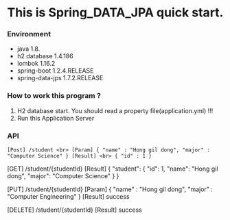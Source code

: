 # This is Spring_DATA_JPA quick start.

### Environment
- java             1.8.
- h2 database      1.4.186
- lombok           1.16.2
- spring-boot      1.2.4.RELEASE
- spring-data-jps  1.7.2.RELEASE


### How to work this program ?

  1. H2 database start. You should read a property file(application.yml) !!!
  2. Run this Application Server


### API
`
    [Post] /student <br>
    [Param]
        {
          "name" : "Hong gil dong",
          "major" : "Computer Science"
        }
    [Result] <br>
        { "id" : 1 }
`

  [GET] /student/{studentId}
  [Result]
      {
          "student": {
              "id": 1,
              "name": "Hong gil dong",
              "major": "Computer Science"
          }
      }

  [PUT] /student/{studentId}
  [Param]
      {
        "name" : "Hong gil dong",
        "major" : "Computer Engineering"
      }
  [Result]
      success

  [DELETE] /student/{studentId}
  [Result]
      success